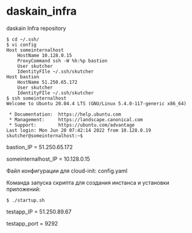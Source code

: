 # daskain_infra
daskain Infra repository
```console
$ cd ~/.ssh/
$ vi config
Host someinternalhost
    HostName 10.128.0.15
    ProxyCommand ssh -W %h:%p bastion
    User skutcher
    IdentityFIle ~/.ssh/skutcher
Host bastion
    HostName 51.250.65.172
    User skutcher
    IdentityFIle ~/.ssh/skutcher
$ ssh someinternalhost
Welcome to Ubuntu 20.04.4 LTS (GNU/Linux 5.4.0-117-generic x86_64)

 * Documentation:  https://help.ubuntu.com
 * Management:     https://landscape.canonical.com
 * Support:        https://ubuntu.com/advantage
Last login: Mon Jun 20 07:42:14 2022 from 10.128.0.19
skutcher@someinternalhost:~$
```

bastion_IP = 51.250.65.172

someinternalhost_IP = 10.128.0.15

Файл конфигурации для cloud-init: config.yaml

Команда запуска скрипта для создания инстанса и установки приложений:
```
$ ./startup.sh
```

testapp_IP = 51.250.89.67

testapp_port = 9292
